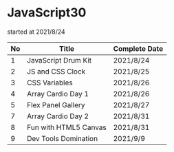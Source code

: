 ﻿# JavaScript30

started at 2021/8/24

| No | Title | Complete Date |
|--- | --- | --- |
| 1 | JavaScript Drum Kit | 2021/8/24 |
| 2 | JS and CSS Clock | 2021/8/25 |
| 3 | CSS Variables | 2021/8/26 |
| 4 | Array Cardio Day 1 | 2021/8/26 |
| 5 | Flex Panel Gallery | 2021/8/27 |
| 7 | Array Cardio Day 2 | 2021/8/31 |
| 8 | Fun with HTML5 Canvas | 2021/8/31 |
| 9 | Dev Tools Domination | 2021/9/9 |